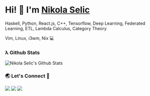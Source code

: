 # Hi! 👋 I'm [Nikola Selic](https://github.com/Selich)

Haskell, Python, React.js, C++, Tensorflow, Deep Learning, Federated Learning, ETL, Lambda Calculus, Category Theory 


Vim, Linux, i3wm, Nix 💻

### λ Github Stats

![Nikola Selic's Github Stats](https://github-readme-stats.vercel.app/api?username=Selich&theme=white)

### 🌏 Let's Connect 🔗

[![](https://img.shields.io/badge/linkedin-%230077B5.svg?&style=for-the-badge&logo=linkedin&logoColor=white&color=F80384)](https://www.linkedin.com/in/n-selic/)
[![](https://img.shields.io/badge/twitter-%230077B5.svg?&style=for-the-badge&logo=twitter&logoColor=white&color=F80384)](https://twitter.com/_selich_)
[![](https://img.shields.io/badge/kaggle-%230077B5.svg?&style=for-the-badge&logo=kaggle&logoColor=white&color=F80384)](https://www.kaggle.com/selich)
